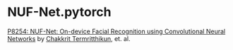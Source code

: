 # NUF-Net.pytorch
[P8254: NUF-Net: On-device Facial Recognition using Convolutional Neural Networks](https://images.nvidia.com/gtc/posters/2018/images/DL_Technique_14_P8254_Chakkrit_Termritthikun_Web.png) by [Chakkrit Termritthikun](https://chakkritte.github.io/cv/), et. al.

